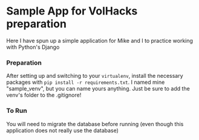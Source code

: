 # Sample App for VolHacks preparation

Here I have spun up a simple application for Mike and I to practice working with Python's Django

### Preparation

After setting up and switching to your `virtualenv`, install the necessary packages with `pip install -r requirements.txt`.
I named mine "sample_venv", but you can name yours anything. Just be sure to add the venv's folder to the .gitignore!

### To Run

You will need to migrate the database before running (even though this application does not really use the database)
